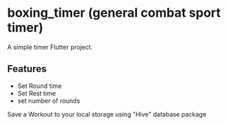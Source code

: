 # boxing_timer (general combat sport timer)

A simple timer Flutter project.

## Features

- Set Round time
- Set Rest time
- set number of rounds
  
Save a Workout to your local storage using "Hive" database package
